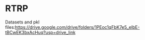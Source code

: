 # RTRP
Datasets and pkl files:https://drive.google.com/drive/folders/1PEoc1qFbK7e5_elbE-tBCwEK3bxAcHuq?usp=drive_link
